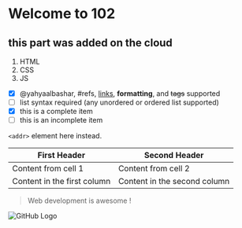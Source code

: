 # Welcome to 102
## this part was added on the cloud

1. HTML
2. CSS
2. JS

- [x] @yahyaalbashar, #refs, [links](), **formatting**, and <del>tags</del> supported
- [ ] list syntax required (any unordered or ordered list supported)
- [x] this is a complete item
- [ ] this is an incomplete item

`<addr>` element here instead.

First Header | Second Header
------------ | -------------
Content from cell 1 | Content from cell 2
Content in the first column | Content in the second column

> Web development is awesome !

![GitHub Logo](https://secure.meetupstatic.com/photos/event/5/1/4/c/600_473360812.jpeg)
